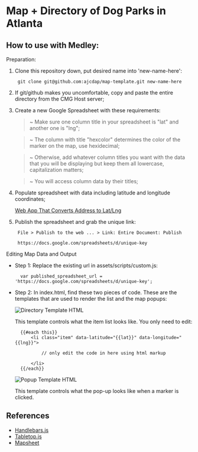 # Map + Directory of Dog Parks in Atlanta

## How to use with Medley:

Preparation:

1. Clone this repository down, put desired name into 'new-name-here':

		git clone git@github.com:ajcdap/map-template.git new-name-here

2. If git/github makes you uncomfortable, copy and paste the entire directory from the CMG Host server;

3. Create a new Google Spreadsheet with these requirements:

	> ~ Make sure one column title in your spreadsheet is "lat" and another one is "lng";

	> ~ The column with title "hexcolor" determines the color of the marker on the map, use hexidecimal;

	> ~ Otherwise, add whatever column titles you want with the data that you will be displaying but keep them all lowercase, capitalization matters;

	> ~ You will access column data by their titles;

4. Populate spreadsheet with data including latitude and longitude coordinates;
	
	[Web App That Converts Address to Lat/Lng](http://www.latlong.net/convert-address-to-lat-long.html)

5. Publish the spreadsheet and grab the unique link:

		File > Publish to the web ... > Link: Entire Document: Publish
  
		https://docs.google.com/spreadsheets/d/unique-key

Editing Map Data and Output

- Step 1: Replace the existing url in assets/scripts/custom.js:

		var published_spreadsheet_url = 'https://docs.google.com/spreadsheets/d/unique-key';

- Step 2: In index.html, find these two pieces of code. These are the templates that are used to render the list and the map popups:

	![Directory Template HTML](http://host.coxmediagroup.com/ajc/dev/projects/mapsheet/assets/images/directory-template-screenshot.png)

	This template controls what the item list looks like. You only need to edit:

		{{#each this}}
			<li class="item" data-latitude="{{lat}}" data-longitude="{{lng}}">

				// only edit the code in here using html markup

			</li>
		{{/each}}

	![Popup Template HTML](http://host.coxmediagroup.com/ajc/dev/projects/mapsheet/assets/images/popup-template-screenshot.png)

	This template controls what the pop-up looks like when a marker is clicked.

	

## References
- [Handlebars.js](http://handlebarsjs.com/)
- [Tabletop.js](https://github.com/jsoma/tabletop)
- [Mapsheet](https://github.com/jsoma/mapsheet)